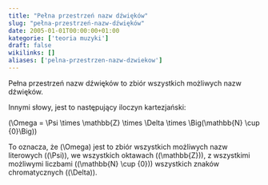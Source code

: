 ```yaml
---
title: "Pełna przestrzeń nazw dźwięków"
slug: "pełna-przestrzeń-nazw-dźwięków"
date: 2005-01-01T00:00:00+01:00
kategorie: ['teoria muzyki']
draft: false
wikilinks: []
aliases: ['pelna-przestrzen-nazw-dzwiekow']
---
```

Pełna przestrzeń nazw dźwięków to zbiór wszystkich możliwych nazw
dźwięków.

Innymi słowy, jest to następujący iloczyn kartezjański:

\(\Omega = \Psi \times \mathbb{Z} \times \Delta \times \Big(\mathbb{N} \cup \{0\}\Big)\)

To oznacza, że \(\Omega\) jest to zbiór wszystkich możliwych nazw
literowych (\(\Psi\)), we wszystkich oktawach (\(\mathbb{Z}\)), z
wszystkimi możliwymi liczbami (\(\mathbb{N} \cup \{0\}\)) wszystkich
znaków chromatycznych (\(\Delta\)).

